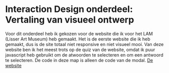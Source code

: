 # Interaction Design onderdeel: **Vertaling van visueel ontwerp**

Voor dit onderdeel heb ik gekozen voor de website die ik voor het LAM (Lisser Art Museum) heb gemaakt. Het is de eerste website die ik heb gemaakt, dus is de site totaal niet responsive en niet visueel mooi.
Van deze website ben ik het meest trots op de quiz van de website, omdat ik puur javascript heb gebruikt om de atwoorden te selecteren en om een antwoord te selecteren.
De code in deze map is alleen de code van de modal.
[De website](http://31658.hosts1.ma-cloud.nl/LandingspageLAM/Landingspage)